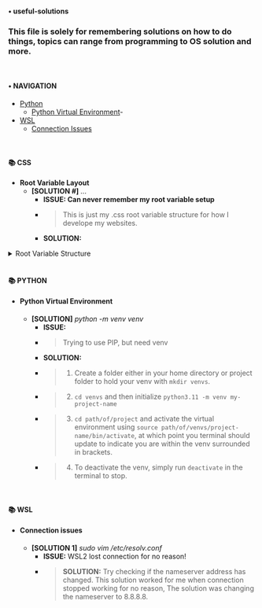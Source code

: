 #### • useful-solutions
### This file is solely for remembering solutions on how to do things, topics can range from programming to OS solution and more.

<br>

#### • NAVIGATION
- [Python](#•-python)
  - [Python Virtual Environment](#python-virtual-environment)- 
- [WSL](#•-wsl)
  - [Connection Issues](#connection-issues)

<br>

<!-- 
  • Example of Issue and Solution block
  #### 📚 HEADING
  - **Name problem is related to**
    - **[SOLUTION #]** _Small solution code example_
      - **ISSUE:** 
      - > What issue did you experience
      - **SOLUTION:** 
      - > The solution that worked
 -->

#### 📚 CSS
- **Root Variable Layout**
  - **[SOLUTION #]** _..._
    - **ISSUE: Can never remember my root variable setup** 
    - > This is just my .css root variable structure for how I develope my websites.
    - **SOLUTION:** 
<details>
  <summary>Root Variable Structure</summary>

  ```css
      :root {
      /* generic document setup */
      /* typeface */
      --typeface-inter: 'Inter', sans-serif;
      --typeface-ssp: 'Source Sans 3', sans-serif;

      /* percentage fonts */
      --percentage-font-10: 62.5%;
      --percentage-font-9: 56.25%;
      --percentage-font-8: 50%;
      --percentage-font-7: 43.75%;

      /* font size */
      --font-10: 1rem;
      --font-12: 1.2rem;
      --font-14: 1.4rem;
      --font-16: 1.6rem;
      --font-18: 1.8rem;
      --font-20: 2rem;
      --font-24: 2.4rem;
      --font-30: 3rem;
      --font-32: 3.2rem;
      --font-36: 3.6rem;
      --font-44: 4.4rem;
      --font-52: 5.2rem;
      --font-62: 6.2rem;
      --font-74: 7.4rem;
      --font-86: 8.6rem;
      --font-98: 9.8rem;

      /* font weight */
      --font-weight-400: 400;
      --font-weight-500: 500;
      --font-weight-700: 700;

      /* spacing system */
      --spacing-2: 0.2rem;
      --spacing-4: 0.4rem;
      --spacing-8: 0.8rem;
      --spacing-12: 1.2rem;
      --spacing-16: 1.6rem;
      --spacing-24: 2.4rem;
      --spacing-32: 3.2rem;
      --spacing-48: 4.8rem;
      --spacing-64: 6.4rem;
      --spacing-80: 8rem;
      --spacing-96: 9.6rem;
      --spacing-128: 12.8rem;

      /* border radius */
      --border-rad-05: 0.5rem;
      --border-rad-1: 1rem;
      --border-rad-100: 10rem;
      --border-rad-round: 50%;

      /* line height */
      --line-height-1: 1;
      --line-height-11: 1.1;
      --line-height-15: 1.5;
      --line-height-17: 1.7;

      /* letter spacing */
      --letter-space-n05: -0.5px;
      --letter-space-n1: -1px;
      --letter-space-p05: 0.5px;
      --letter-space-p1: 1px;

      --clr-shadow: hsl(210, 16%, 25%);
      --clr-background-shade: hsl(210, 38%, 35%);
      --clr-background-main: hsl(210, 38%, 90%);
      --clr-background-tint: hsl(210, 38%, 95%);
      --clr-headline: hsl(210, 52%, 10%);
      --clr-paragraph: hsl(210, 28%, 25%);
      --clr-stroke: hsl(210, 8%, 92%);
      --clr-accent: hsl(0, 0%, 70%);
      --clr-accent-tint: hsl(0, 0%, 80%);
      --clr-button: hsl(210, 10%, 85%);
      --clr-button-text: var(--clr-shadow);
      --clr-button-before: linear-gradient(140deg,
          hsl(0, 0%, 97%),
          hsl(0, 0%, 67%));
      --clr-button-plus: var(--clr-accent-tint);
      --clr-button-plus-text: var(--clr-shadow);
      --clr-button-plus-before: linear-gradient(140deg,
          var(--clr-accent-tint),
          var(--clr-accent));
      --clr-button-shadow: var(--clr-shadow);
    }
  ```
</details>

 <br>

#### 📚 PYTHON
- #### **Python Virtual Environment**
  - **[SOLUTION]** _python -m venv venv_
    - **ISSUE:**
    - > Trying to use PIP, but need venv
    - **SOLUTION:**
    - > 1. Create a folder either in your home directory or project folder to hold your venv with `mkdir venvs`.
    - > 2. `cd venvs` and then initialize `python3.11 -m venv my-project-name`
    - > 3. `cd path/of/project` and activate the virtual environment using `source path/of/venvs/project-name/bin/activate`, at which point you terminal should update to indicate you are within the venv surrounded in brackets.
    - > 4. To deactivate the venv, simply run `deactivate` in the terminal to stop.

<br>

#### 📚 WSL
- #### **Connection issues**
   - **[SOLUTION 1]** _sudo vim /etc/resolv.conf_
      - **ISSUE:** WSL2 lost connection for no reason! 
      - > **SOLUTION:** Try checking if the nameserver address has changed. This solution worked for me when connection stopped working for no reason, The solution was changing the nameserver to 8.8.8.8.

<br>